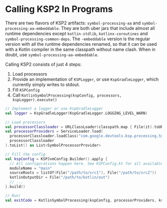# Calling KSP2 In Programs

There are two flavors of KSP2 artifacts: `symbol-processing-aa` and `symbol-processing-aa-embeddable`. They are both
uber jars that include almost all runtime dependencies except `kotlin-stdlib`, `kotlinx-coroutines` and
`symbol-processing-common-deps`. The `-embeddable` version is the regular version with all the runtime dependencies
renamed, so that it can be used with a Kotlin compiler in the same classpath without name clash. When in doubt, use
`symbol-processing-aa-embeddable`.

Calling KSP2 consists of just 4 steps:
1. Load processors
2. Provide an implementation of `KSPLogger`, or use `KspGradleLogger`, which currently simply writes to stdout.
3. Fill `KSPConfig`
4. Call `KotlinSymbolProcessing(kspConfig, processors, kspLogger).execute()`


```kotlin
// Implement a logger or use KspGradleLogger
val logger = KspGradleLogger(KspGradleLogger.LOGGING_LEVEL_WARN)

// Load processors
val processorClassloader = URLClassLoader(classpath.map { File(it).toURI().toURL() }.toTypedArray())
val processorProviders = ServiceLoader.load(
  processorClassloader.loadClass("com.google.devtools.ksp.processing.SymbolProcessorProvider"),
  processorClassloader
).toList() as List<SymbolProcessorProvider>

// Fill the config
val kspConfig = KSPJvmConfig.Builder().apply {
  // All configurations happen here. See KSPConfig.kt for all available options.
  moduleName = "main"
  sourceRoots = listOf(File("/path/to/src1"), File("/path/to/src2"))
  kotlinOutputDir = File("/path/to/kotlin/out")
  // ...
}.build()

// Run!
val exitCode = KotlinSymbolProcessing(kspConfig, processorProviders, kspLoggerImpl).execute()
```

